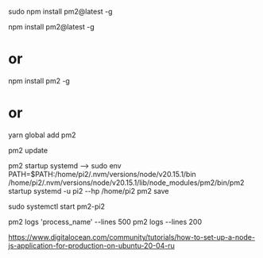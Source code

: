 sudo npm install pm2@latest -g

npm install pm2@latest -g  
# or 
npm install pm2 -g
# or
yarn global add pm2


pm2 update

pm2 startup systemd
-->
sudo env PATH=$PATH:/home/pi2/.nvm/versions/node/v20.15.1/bin /home/pi2/.nvm/versions/node/v20.15.1/lib/node_modules/pm2/bin/pm2 startup systemd -u pi2 --hp /home/pi2
pm2 save

sudo systemctl start pm2-pi2

pm2 logs 'process_name' --lines 500
pm2 logs --lines 200

https://www.digitalocean.com/community/tutorials/how-to-set-up-a-node-js-application-for-production-on-ubuntu-20-04-ru